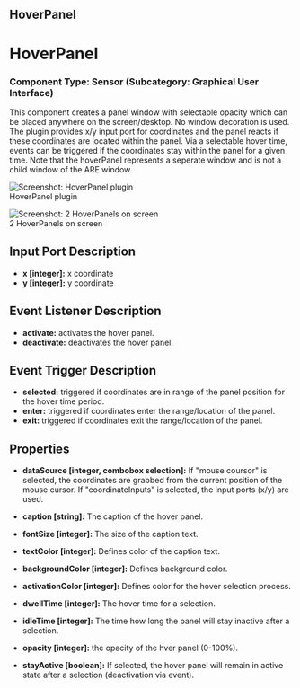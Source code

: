 ##

## HoverPanel

# HoverPanel

### Component Type: Sensor (Subcategory: Graphical User Interface)

This component creates a panel window with selectable opacity which can be placed anywhere on the screen/desktop. No window decoration is used. The plugin provides x/y input port for coordinates and the panel reacts if these coordinates are located within the panel. Via a selectable hover time, events can be triggered if the coordinates stay within the panel for a given time. Note that the hoverPanel represents a seperate window and is not a child window of the ARE window.

![Screenshot:
        HoverPanel plugin](./img/HoverPanel.jpg "Screenshot: HoverPanel plugin")  
HoverPanel plugin

![Screenshot:
        2 HoverPanels on screen](./img/HoverPanelScreen.jpg "Screenshot: 2 HoverPanels on screen")  
2 HoverPanels on screen

## Input Port Description

- **x \[integer\]:** x coordinate
- **y \[integer\]:** y coordinate

## Event Listener Description

- **activate:** activates the hover panel.
- **deactivate:** deactivates the hover panel.

## Event Trigger Description

- **selected:** triggered if coordinates are in range of the panel position for the hover time period.
- **enter:** triggered if coordinates enter the range/location of the panel.
- **exit:** triggered if coordinates exit the range/location of the panel.

## Properties

- **dataSource \[integer, combobox selection\]:** If "mouse coursor" is selected, the coordinates are grabbed from the current position of the mouse cursor. If "coordinateInputs" is selected, the input ports (x/y) are used.
- **caption \[string\]:** The caption of the hover panel.

- **fontSize \[integer\]:** The size of the caption text.

- **textColor \[integer\]:** Defines color of the caption text.
- **backgroundColor \[integer\]:** Defines background color.
- **activationColor \[integer\]:** Defines color for the hover selection process.
- **dwellTime \[integer\]:** The hover time for a selection.
- **idleTime \[integer\]:** The time how long the panel will stay inactive after a selection.
- **opacity \[integer\]:** the opacity of the hver panel (0-100%).
- **stayActive \[boolean\]:** If selected, the hover panel will remain in active state after a selection (deactivation via event).
